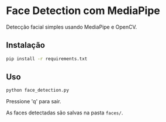 # Face Detection com MediaPipe

Detecção facial simples usando MediaPipe e OpenCV.

## Instalação

```bash
pip install -r requirements.txt
```

## Uso

```bash
python face_detection.py
```

Pressione 'q' para sair.

As faces detectadas são salvas na pasta `faces/`.